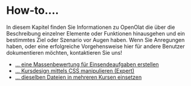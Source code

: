 # How-to....

In diesem Kapitel finden Sie Informationen zu OpenOlat die über die
Beschreibung einzelner Elemente oder Funktionen hinausgehen und ein bestimmtes
Ziel oder Szenario vor Augen haben. Wenn Sie Anregungen haben, oder eine
erfolgreiche Vorgehensweise hier für andere Benutzer dokumentieren möchten,
kontaktieren Sie uns!

  * [... eine Massenbewertung für Einsendeaufgaben erstellen](viewpage.action%EF%B9%96pageId=108593558.html)
  * [... Kursdesign mittels CSS manipulieren (Expert)](viewpage.action%EF%B9%96pageId=108593626.html)
  * [... dieselben Dateien in mehreren Kursen einsetzen](../display/OO161DE/+dieselben+Dateien+in+mehreren+Kursen+einsetzen.html)
